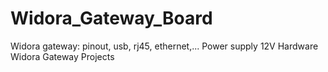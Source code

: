 # Widora_Gateway_Board
Widora gateway: pinout, usb, rj45, ethernet,... 
Power supply 12V
Hardware Widora Gateway Projects
